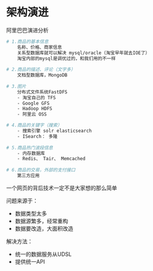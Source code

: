 # 架构演进

阿里巴巴演进分析

```bash
# 1.商品的基本信息
	名称、价格、商家信息
	关系型数据库就可以解决 mysql/oracle（淘宝早年就去IOE了）
	淘宝内部的mysql是调优过的，和我们用的不一样
	
# 2.商品的描述、评论（文字多）
	文档型数据库，MongoDB
	
# 3.图片
	分布式文件系统FastDFS
	- 淘宝自己的 TFS
	- Google GFS
	- Hadoop HDFS
	- 阿里云 OSS

# 4.商品的关键字（搜索）
	- 搜索引擎 solr elasticsearch
	- ISearch： 多隆
	
# 5.商品热门波段信息
	- 内存数据库
	- Redis、 Tair、 Memcached
	
# 6.商品的交易，外部的支付接口
	第三方应用
```

一个网页的背后技术一定不是大家想的那么简单

问题来源于：

- 数据类型太多
- 数据源繁多，经常重构
- 数据要改造，大面积改造

解决方法：

- 统一的数据服务从UDSL
- 提供统一API

